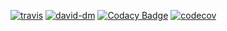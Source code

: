 [travis-image]: https://travis-ci.org/marco-carvalho/resume.svg
[travis-url]: https://travis-ci.org/marco-carvalho/resume
[david-dm-image]: https://david-dm.org/marco-carvalho/resume/status.svg
[david-dm-url]: https://david-dm.org/marco-carvalho/resume
[codacy-image]: https://api.codacy.com/project/badge/Grade/718bdc2b24e14c229d93cd92980145ec
[codacy-url]: https://app.codacy.com/app/marco-carvalho/resume/dashboard
[codecov-image]: https://codecov.io/gh/marco-carvalho/resume/branch/master/graph/badge.svg
[codecov-url]: https://codecov.io/gh/marco-carvalho/resume

[![travis][travis-image]][travis-url]
[![david-dm][david-dm-image]][david-dm-url]
[![Codacy Badge][codacy-image]][codacy-url]
[![codecov][codecov-image]][codecov-url]